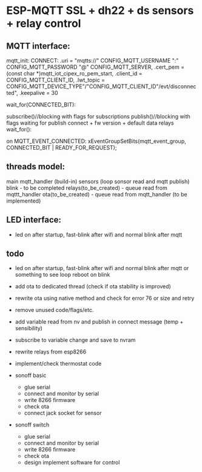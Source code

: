 # ESP-MQTT SSL + dh22 + ds sensors + relay control

## MQTT interface:

mqtt_init:
CONNECT:
    .uri = "mqtts://" CONFIG_MQTT_USERNAME ":" CONFIG_MQTT_PASSWORD "@" CONFIG_MQTT_SERVER,
    .cert_pem = (const char *)mqtt_iot_cipex_ro_pem_start,
    .client_id = CONFIG_MQTT_CLIENT_ID,
    .lwt_topic = CONFIG_MQTT_DEVICE_TYPE"/"CONFIG_MQTT_CLIENT_ID"/evt/disconnected",
    .keepalive = 30

wait_for(CONNECTED_BIT):

subscribe()//blocking with flags for subscriptions
publish()//blocking with flags waiting for publish
  connect + fw version + default data
  relays
wait_for():

on MQTT_EVENT_CONNECTED:
    xEventGroupSetBits(mqtt_event_group, CONNECTED_BIT | READY_FOR_REQUEST);
    

## threads model:
 main
 mqtt_handler (build-in)
 sensors (loop sonsor read and mqtt publish)
 blink - to be completed
 relays(to_be_created) - queue read from mqttt_handler
 ota(to_be_created) - queue read from mqtt_handler (to be implemented)


## LED interface:
 * led on after startup, fast-blink after wifi and normal blink after mqtt
 
## todo
 * led on after startup, fast-blink after wifi and normal blink after mqtt or something to see loop reboot on blink
 * add ota to dedicated thread (check if ota stability is improved)
 * rewrite ota using native method and check for error 76 or size and retry
 * remove unused code/flags/etc.
 * add variable read from nv and publish in connect message (temp + sensibility)
 * subscribe to variable change and save to nvram
 * rewrite relays from esp8266
 * implement/check thermostat code

 * sonoff basic
   * glue serial
   * connect and monitor by serial
   * write 8266 firmware
   * check ota
   * connect jack socket for sensor
 * sonoff switch
   * glue serial
   * connect and monitor by serial
   * write 8266 firmware
   * check ota
   * design implement software for control